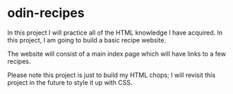# odin-recipes
In this project I will practice all of the HTML knowledge I have acquired. In this project, I am going to build a basic recipe website.

The website will consist of a main index page which will have links to a few recipes. 

Please note this project is just to build my HTML chops; I will revisit this project in the future to style it up with CSS.

